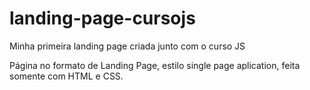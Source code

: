 # landing-page-cursojs
Minha primeira landing page criada junto com o curso JS

Página no formato de Landing Page, estilo single page aplication, feita somente com HTML e CSS. 
